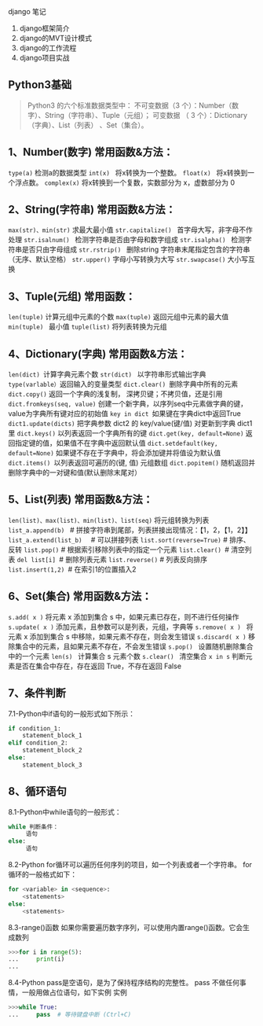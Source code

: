 django 笔记
1. django框架简介
2. django的MVT设计模式
3. django的工作流程
4. django项目实战



##  Python3基础

>Python3 的六个标准数据类型中：
不可变数据（3 个）：Number（数字）、String（字符串）、Tuple（元组）；
可变数据   （ 3 个）：Dictionary（字典）、List（列表） 、Set（集合）。

## 1、Number(数字) 常用函数&方法：

`type(a)`  		检测a的数据类型
`int(x) `   	 	将x转换为一个整数。
`float(x) ` 		将x转换到一个浮点数。
`complex(x)` 将x转换到一个复数，实数部分为 x，虚数部分为 0

## 2、String(字符串) 常用函数&方法：

`max(str)、min(str)`   求最大最小值
`str.capitalize() ` 首字母大写，非字母不作处理
`str.isalnum() ` 检测字符串是否由字母和数字组成
`str.isalpha() ` 检测字符串是否只由字母组成
`str.rstrip() `	删除string 字符串末尾指定包含的字符串（无序、默认空格）
`str.upper()` 	字母小写转换为大写
`str.swapcase()` 	大小写互换

## 3、Tuple(元组) 常用函数：

`len(tuple)` 	 计算元组中元素的个数
`max(tuple)`	 返回元组中元素的最大值
`min(tuple) `	最小值
`tuple(list)` 	将列表转换为元组

## 4、Dictionary(字典) 常用函数&方法：

`len(dict) `计算字典元素个数
`str(dict) ` 以字符串形式输出字典
`type(varlable）`返回输入的变量类型
`dict.clear() `删除字典中所有的元素
`dict.copy()` 返回一个字典的浅复制， 深拷贝键；不拷贝值，还是引用
`dict.fromkeys(seq, value)` 创建一个新字典，以序列seq中元素做字典的键，value为字典所有键对应的初始值
`key in dict `如果键在字典dict中返回True
`dict1.update(dicts)` 把字典参数 dict2 的 key/value(键/值) 对更新到字典 dict1 里
`dict.keys()` 以列表返回一个字典所有的键
`dict.get(key, default=None)` 返回指定键的值，如果值不在字典中返回默认值
`dict.setdefault(key, default=None)` 如果键不存在于字典中，将会添加键并将值设为默认值
`dict.items() `以列表返回可遍历的(键, 值) 元组数组
`dict.popitem()` 随机返回并删除字典中的一对键和值(默认删除末尾对）

## 5、List(列表) 常用函数&方法：
`len(list)、max(list)、min(list)、list(seq)`	将元组转换为列表
`list_a.append(b) `    # 拼接字符串到尾部，列表拼接出现情况：【1，2，【1，2】】
`list_a.extend(list_b)  `    # 可以拼接列表
`list.sort(reverse=True)`  # 排序、反转
`list.pop()`      # 根据索引移除列表中的指定一个元素
`list.clear() `# 清空列表
`del list[i] `# 删除列表元素
`list.reverse()` # 列表反向排序
`list.insert(1,2) `# 在索引1的位置插入2

## 6、Set(集合) 常用函数&方法：

`s.add( x )` 			将元素 x 添加到集合 s 中，如果元素已存在，则不进行任何操作
`s.update( x )`		 添加元素，且参数可以是列表，元组，字典等
`s.remove( x ) `		将元素 x 添加到集合 s 中移除，如果元素不存在，则会发生错误
`s.discard( x )`	 	移除集合中的元素，且如果元素不存在，不会发生错误
`s.pop() `			设置随机删除集合中的一个元素
`len(s) `				计算集合 s 元素个数
`s.clear() `			清空集合
`x in s`	 			判断元素是否在集合中存在，存在返回 True，不存在返回 False

## 7、条件判断
7.1-Python中if语句的一般形式如下所示：
```py
if condition_1:
    statement_block_1
elif condition_2:
    statement_block_2
else:
    statement_block_3
```
## 8、循环语句

8.1-Python中while语句的一般形式：
```py
while 判断条件：
     语句
else:
     语句
```
8.2-Python for循环可以遍历任何序列的项目，如一个列表或者一个字符串。
for循环的一般格式如下：
```py
for <variable> in <sequence>:
    <statements>
else:
    <statements>
```
8.3-range()函数
如果你需要遍历数字序列，可以使用内置range()函数。它会生成数列
```py
>>>for i in range(5):
...     print(i)
...
```
8.4-Python pass是空语句，是为了保持程序结构的完整性。
pass 不做任何事情，一般用做占位语句，如下实例
实例
```py
>>>while True:
...     pass  # 等待键盘中断 (Ctrl+C)
```
